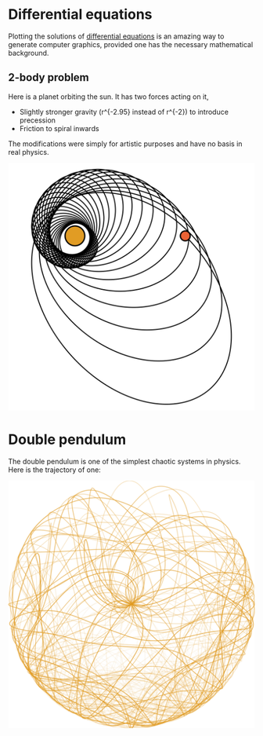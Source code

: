 # Differential equations

Plotting the solutions of [differential equations][de] is an amazing way to
generate computer graphics, provided one has the necessary mathematical
background.

## 2-body problem

Here is a planet orbiting the sun. It has two forces acting on it,

- Slightly stronger gravity (r^{-2.95} instead of r^{-2}) to introduce precession
- Friction to spiral inwards

The modifications were simply for artistic purposes and have no basis in real physics.

![](1_two_body_problem.svg)

# Double pendulum

The double pendulum is one of the simplest chaotic systems in physics. Here is the trajectory of one:

![](2_double_pendulum.svg)

[de]: https://en.wikipedia.org/wiki/Differential_equation
